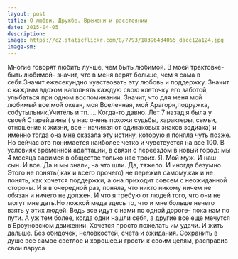 ```yaml
---
layout: post
title: О любви. Дружбе. Времени и расстоянии
date: 2015-04-05
description: 
image: https://c2.staticflickr.com/8/7793/18396434055_dacc12a124.jpg
image-sm: 
---
```

Многие говорят любить лучше, чем быть любимой. В моей трактовке- быть любимой- значит, что в меня верят больше, чем я сама в себя.Значит ежесекундно чувствовать эту любовь и поддержку. Значит с каждым вдохом наполнять каждую свою клеточку его заботой, улыбаться при одном воспоминании. Значит, что для меня мой любимый все:мой океан, моя Вселенная, мой Арагорн,подружка, собутыльник,Учитель и тп..... Когда-то давно. Лет 7 назад я была у своей Старейшины ( у нас очень похожи судьбы, характеры, семьи, отношение к жизни, все - начиная от одинаковых знаков зодиака) и именно тогда она мне сказала эту истину, которую я поняла чуть позже. Но сейчас это понимается наиболее четко и чувствуется на все 100. В условиях временной адаптации, в связи с переездом в новый город: мы 4 месяца варимся в обществе только нас троих. Я. Мой муж. И наш сын. И все. Да и мы знали, на что шли. Да, тяжело. И иногда безумно. Этого не понять( как и всего прочего) не пережив самому.как и не понять, как хочется поддержки, а она приходит совсем с неожиданной стороны. И я в очередной раз, поняла, что никто никому ничем не обязан и ничего не должен. И что я требую от людей того, что они не могут мне дать.Но ложкой меда здесь то, что и мне больше нечего взять у этих людей. Ведь все идут с нами по одной дороге- пока нам по пути. А уж тем более, когда одни нашли себя, а другие все еще мечутся в Броуновском движении. Хочется просто пожелать им удачи. И жить дальше. Без обидочек, неловкостей, счета и ожидания. Сохранить в душе все самое светлое и хорошее.и грести к своим целям, расправив свои паруса